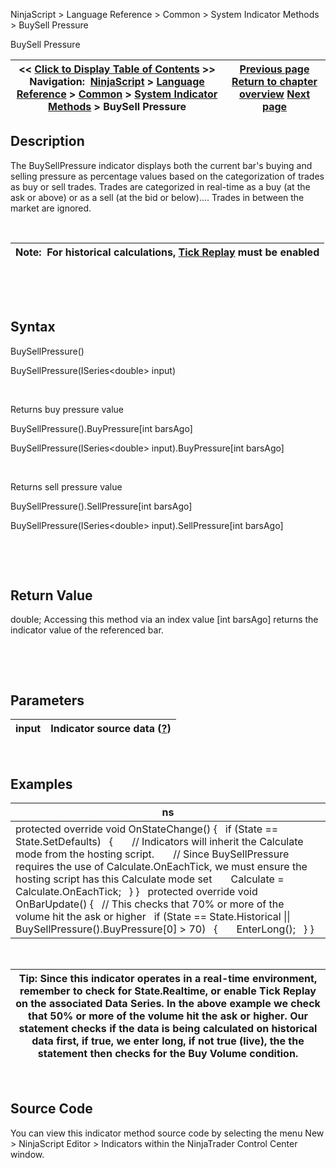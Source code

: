 ﻿


NinjaScript \> Language Reference \> Common \> System Indicator Methods \> BuySell Pressure






















BuySell Pressure







| \<\< [Click to Display Table of Contents](buysellpressure.md) \>\> **Navigation:**     [NinjaScript](ninjascript-1.md) \> [Language Reference](language_reference_wip-1.md) \> [Common](common-1.md) \> [System Indicator Methods](indicators-1.md) \> BuySell Pressure | [Previous page](bollinger_bands-1.md) [Return to chapter overview](indicators-1.md) [Next page](buysellvolume-1.md) |
| --- | --- |











## Description


The BuySellPressure indicator displays both the current bar's buying and selling pressure as percentage values based on the categorization of trades as buy or sell trades. Trades are categorized in real\-time as a buy (at the ask or above) or as a sell (at the bid or below).... Trades in between the market are ignored. 


 




| Note:  For historical calculations, [Tick Replay](tick_replay-1.md) must be enabled |
| --- |



 


 


## Syntax


BuySellPressure()  

BuySellPressure(ISeries\<double\> input)


 


Returns buy pressure value  

BuySellPressure().BuyPressure\[int barsAgo]  

BuySellPressure(ISeries\<double\> input).BuyPressure\[int barsAgo]


 


Returns sell pressure value  

BuySellPressure().SellPressure\[int barsAgo]  

BuySellPressure(ISeries\<double\> input).SellPressure\[int barsAgo]


 


 


## Return Value


double; Accessing this method via an index value \[int barsAgo] returns the indicator value of the referenced bar.


 


 


## Parameters




| input | Indicator source data ([?](valid_input_data_for_indicator-1.md)) |
| --- | --- |



 


## 


## Examples




| ns |
| --- |
| protected override void OnStateChange() {    if (State \=\= State.SetDefaults)    {        // Indicators will inherit the Calculate mode from the hosting script.        // Since BuySellPressure requires the use of Calculate.OnEachTick, we must ensure the hosting script has this Calculate mode set        Calculate \= Calculate.OnEachTick;    } }   protected override void OnBarUpdate() {    // This checks that 70% or more of the volume hit the ask or higher    if (State \=\= State.Historical \|\| BuySellPressure().BuyPressure\[0] \> 70)    {        EnterLong();    } } |



 




| Tip: Since this indicator operates in a real\-time environment, remember to check for State.Realtime, or enable Tick Replay on the associated Data Series. In the above example we check that 50% or more of the volume hit the ask or higher. Our statement checks if the data is being calculated on historical data first, if true, we enter long, if not true (live), the the statement then checks for the Buy Volume condition. |
| --- |



 


## Source Code


You can view this indicator method source code by selecting the menu New \> NinjaScript Editor \> Indicators within the NinjaTrader Control Center window.








